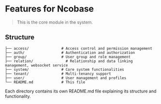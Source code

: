 # Features for Ncobase

> This is the core module in the system.

## Structure

```plantext
├── access/               # Access control and permission management
├── auth/                 # Authentication and authorization
├── group/                # User group and role management
├── relation/               # Relationship and data linking management, websocket service
├── system/               # Core system functionalities
├── tenant/               # Multi-tenancy support
├── user/                 # User management and profiles
└── README.md             # This file
```

Each directory contains its own README.md file explaining its structure and functionality.
